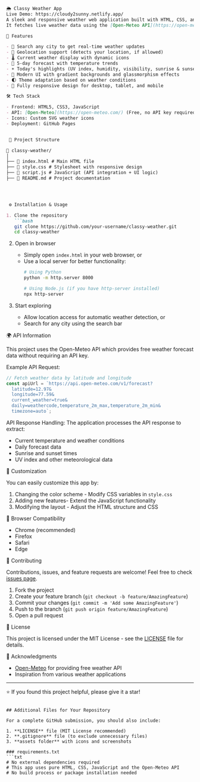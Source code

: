 

```markdown
🌦️ Classy Weather App
Live Demo: https://cloudy2sunny.netlify.app/
A sleek and responsive weather web application built with HTML, CSS, and JavaScript.  
It fetches live weather data using the [Open-Meteo API](https://open-meteo.com/) and displays current weather conditions and forecasts for any location.

🚀 Features

- 🔎 Search any city to get real-time weather updates
- 📍 Geolocation support (detects your location, if allowed)
- 🌡️ Current weather display with dynamic icons
- 📅 5-day forecast with temperature trends
- ☀️ Today's highlights (UV index, humidity, visibility, sunrise & sunset)
- 🎨 Modern UI with gradient backgrounds and glassmorphism effects
- 🌓 Theme adaptation based on weather conditions
- 📱 Fully responsive design for desktop, tablet, and mobile

🛠️ Tech Stack

- Frontend: HTML5, CSS3, JavaScript
- API: [Open-Meteo](https://open-meteo.com/) (Free, no API key required)
- Icons: Custom SVG weather icons
- Deployment: GitHub Pages


 📂 Project Structure

📁 classy-weather/
│
├── 📄 index.html # Main HTML file
├── 📄 style.css # Stylesheet with responsive design
├── 📄 script.js # JavaScript (API integration + UI logic)
├── 📄 README.md # Project documentation




 ⚙️ Installation & Usage

1. Clone the repository
   ```bash
   git clone https://github.com/your-username/classy-weather.git
   cd classy-weather
   ```

2. Open in browser
   - Simply open `index.html` in your web browser, or
   - Use a local server for better functionality:
     ```bash
     # Using Python
     python -m http.server 8000
     
     # Using Node.js (if you have http-server installed)
     npx http-server
     ```

3. Start exploring
   - Allow location access for automatic weather detection, or
   - Search for any city using the search bar

🌍 API Information

This project uses the Open-Meteo API which provides free weather forecast data without requiring an API key.

Example API Request:
```javascript
// Fetch weather data by latitude and longitude
const apiUrl = `https://api.open-meteo.com/v1/forecast?
  latitude=12.97&
  longitude=77.59&
  current_weather=true&
  daily=weathercode,temperature_2m_max,temperature_2m_min&
  timezone=auto`;
```

API Response Handling:
The application processes the API response to extract:
- Current temperature and weather conditions
- Daily forecast data
- Sunrise and sunset times
- UV index and other meteorological data

 🎨 Customization

You can easily customize this app by:

1. Changing the color scheme - Modify CSS variables in `style.css`
2. Adding new features- Extend the JavaScript functionality
3. Modifying the layout - Adjust the HTML structure and CSS

 📱 Browser Compatibility

- Chrome (recommended)
- Firefox
- Safari
- Edge

🤝 Contributing

Contributions, issues, and feature requests are welcome! Feel free to check [issues page](https://github.com/bhuvi6/classy-weather/issues).

1. Fork the project
2. Create your feature branch (`git checkout -b feature/AmazingFeature`)
3. Commit your changes (`git commit -m 'Add some AmazingFeature'`)
4. Push to the branch (`git push origin feature/AmazingFeature`)
5. Open a pull request

📜 License

This project is licensed under the MIT License - see the [LICENSE](LICENSE) file for details.

 🙏 Acknowledgments

- [Open-Meteo](https://open-meteo.com/) for providing free weather API
- Inspiration from various weather applications


---

⭐️ If you found this project helpful, please give it a star!
```

## Additional Files for Your Repository

For a complete GitHub submission, you should also include:

1. **LICENSE** file (MIT License recommended)
2. **.gitignore** file (to exclude unnecessary files)
3. **assets folder** with icons and screenshots

### requirements.txt
```txt
# No external dependencies required
# This app uses pure HTML, CSS, JavaScript and the Open-Meteo API
# No build process or package installation needed
```


